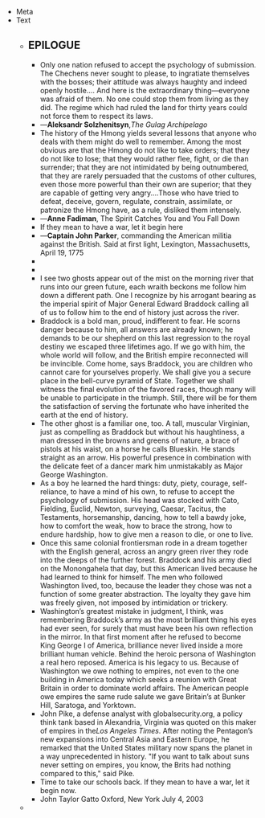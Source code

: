 - Meta
- Text
	- ## **EPILOGUE**
		- Only one nation refused to accept the psychology of submission. The Chechens never sought to please, to ingratiate themselves with the bosses; their attitude was always haughty and indeed openly hostile.... And here is the extraordinary thing—everyone was afraid of them. No one could stop them from living as they did. The regime which had ruled the land for thirty years could not force them to respect its laws.
		- —**Aleksandr Solzhenitsyn**,*The Gulag Archipelago*
		- The history of the Hmong yields several lessons that anyone who deals with them might do well to remember. Among the most obvious are that the Hmong do not like to take orders; that they do not like to lose; that they would rather flee, fight, or die than surrender; that they are not intimidated by being outnumbered, that they are rarely persuaded that the customs of other cultures, even those more powerful than their own are superior; that they are capable of getting very angry....Those who have tried to defeat, deceive, govern, regulate, constrain, assimilate, or patronize the Hmong have, as a rule, disliked them intensely.
		- —**Anne Fadiman**, The Spirit Catches You and You Fall Down
		- If they mean to have a war, let it begin here
		- —**Captain John Parker**, commanding the American militia against the British. Said at first light, Lexington, Massachusetts, April 19, 1775
		-
		-
		- I see two ghosts appear out of the mist on the morning river that runs into our green future, each wraith beckons me follow him down a different path. One I recognize by his arrogant bearing as the imperial spirit of Major General Edward Braddock calling all of us to follow him to the end of history just across the river.
		- Braddock is a bold man, proud, indifferent to fear. He scorns danger because to him, all answers are already known; he demands to be our shepherd on this last regression to the royal destiny we escaped three lifetimes ago. If we go with him, the whole world will follow, and the British empire reconnected will be invincible. Come home, says Braddock, you are children who cannot care for yourselves properly. We shall give you a secure place in the bell-curve pyramid of State. Together we shall witness the final evolution of the favored races, though many will be unable to participate in the triumph. Still, there will be for them the satisfaction of serving the fortunate who have inherited the earth at the end of history.
		- The other ghost is a familiar one, too. A tall, muscular Virginian, just as compelling as Braddock but without his haughtiness, a man dressed in the browns and greens of nature, a brace of pistols at his waist, on a horse he calls Blueskin. He stands straight as an arrow. His powerful presence in combination with the delicate feet of a dancer mark him unmistakably as Major George Washington.
		- As a boy he learned the hard things: duty, piety, courage, self-reliance, to have a mind of his own, to refuse to accept the psychology of submission. His head was stocked with Cato, Fielding, Euclid, Newton, surveying, Caesar, Tacitus, the Testaments, horsemanship, dancing, how to tell a bawdy joke, how to comfort the weak, how to brace the strong, how to endure hardship, how to give men a reason to die, or one to live.
		- Once this same colonial frontiersman rode in a dream together with the English general, across an angry green river they rode into the deeps of the further forest. Braddock and his army died on the Monongahela that day, but this American lived because he had learned to think for himself. The men who followed Washington lived, too, because the leader they chose was not a function of some greater abstraction. The loyalty they gave him was freely given, not imposed by intimidation or trickery.
		- Washington’s greatest mistake in judgment, I think, was remembering Braddock’s army as the most brilliant thing his eyes had ever seen, for surely that must have been his own reflection in the mirror. In that first moment after he refused to become King George I of America, brilliance never lived inside a more brilliant human vehicle. Behind the heroic persona of Washington a real hero reposed. America is his legacy to us. Because of Washington we owe nothing to empires, not even to the one building in America today which seeks a reunion with Great Britain in order to dominate world affairs. The American people owe empires the same rude salute we gave Britain’s at Bunker Hill, Saratoga, and Yorktown.
		- John Pike, a defense analyst with globalsecurity.org, a policy think tank based in Alexandria, Virginia was quoted on this maker of empires in the*Los Angeles Times*. After noting the Pentagon’s new expansions into Central Asia and Eastern Europe, he remarked that the United States military now spans the planet in a way unprecedented in history. "If you want to talk about suns never setting on empires, you know, the Brits had nothing compared to this," said Pike.
		- Time to take our schools back. If they mean to have a war, let it begin now.
		- John Taylor Gatto Oxford, New York July 4, 2003
	-
